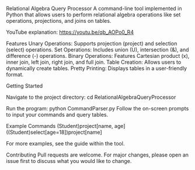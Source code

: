 Relational Algebra Query Processor
A command-line tool implemented in Python that allows users to perform relational algebra operations like set operations, projections, and joins on tables.

YouTube explanation:
https://youtu.be/qb_AOPo0_R4

Features
Unary Operations: Supports projection (project) and selection (select) operations.
Set Operations: Includes union (U), intersection (&), and difference (-) operations.
Binary Operations: Features Cartesian product (x), inner join, left join, right join, and full join.
Table Creation: Allows users to dynamically create tables.
Pretty Printing: Displays tables in a user-friendly format.

Getting Started

Navigate to the project directory:
cd RelationalAlgebraQueryProcessor

Run the program:
python CommandParser.py
Follow the on-screen prompts to input your commands and query tables.

Example Commands
(Student)project[name, age]
((Student)select[age=18])project[name]

For more examples, see the guide within the tool.

Contributing
Pull requests are welcome. For major changes, please open an issue first to discuss what you would like to change.
